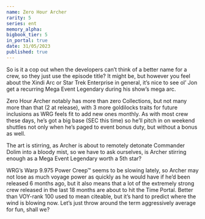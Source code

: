 ```yaml
---
name: Zero Hour Archer
rarity: 5
series: ent
memory_alpha:
bigbook_tier: 5
in_portal: true
date: 31/05/2023
published: true
---
```


So is it a cop out when the developers can’t think of a better name for a crew, so they just use the episode title?  It might be, but however you feel about the Xindi Arc or Star Trek Enterprise in general, it’s nice to see ol’ Jon get a recurring Mega Event Legendary during his show’s mega arc.

Zero Hour Archer notably has more than zero Collections, but not many more than that (2 at release), with 3 more goldilocks traits for future inclusions as WRG feels fit to add new ones monthly.  As with most crew these days, he’s got a big base (SEC this time) so he’ll pitch in on weekend shuttles not only when he’s paged to event bonus duty, but without a bonus as well.

The art is stirring, as Archer is about to remotely detonate Commander Dolim into a bloody mist, so we have to ask ourselves, is Archer stirring enough as a Mega Event Legendary worth a 5th star?

WRG’s Warp 9.975 Power Creep™ seems to be slowing lately, so Archer may not lose as much voyage power as quickly as he would have if he’d been released 6 months ago, but it also means that a lot of the extremely strong crew released in the last 18 months are about to hit the Time Portal.  Better than VOY-rank 100 used to mean citeable, but it’s hard to predict where the wind is blowing now.  Let’s just throw around the term aggressively average for fun, shall we?
